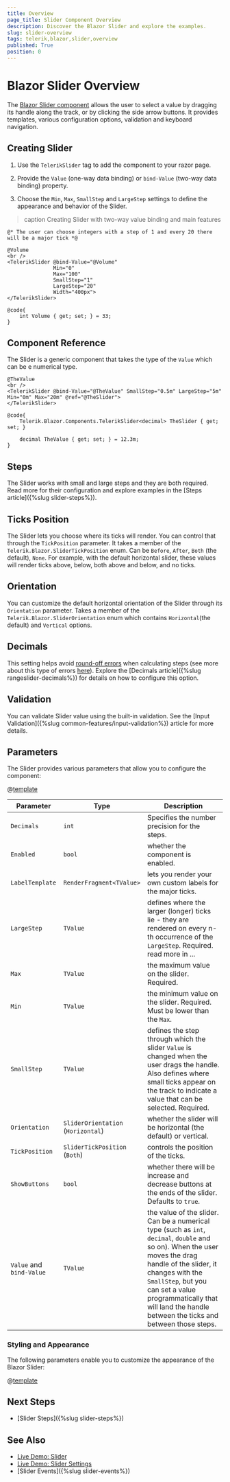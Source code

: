 ```yaml
---
title: Overview
page_title: Slider Component Overview
description: Discover the Blazor Slider and explore the examples.
slug: slider-overview
tags: telerik,blazor,slider,overview
published: True
position: 0
---
```


# Blazor Slider Overview

The <a href="https://www.telerik.com/blazor-ui/slider" target="_blank">Blazor Slider component</a> allows the user to select a value by dragging its handle along the track, or by clicking the side arrow buttons. It provides templates, various configuration options, validation and keyboard navigation.

## Creating Slider

1. Use the `TelerikSlider` tag to add the component to your razor page.

1. Provide the `Value` (one-way data binding) or `bind-Value` (two-way data binding) property.

1. Choose the `Min`, `Max`, `SmallStep` and `LargeStep` settings to define the appearance and behavior of the Slider.


>caption Creating Slider with two-way value binding and main features

````CSHTML
@* The user can choose integers with a step of 1 and every 20 there will be a major tick *@

@Volume
<br />
<TelerikSlider @bind-Value="@Volume"
               Min="0"
               Max="100"
               SmallStep="1"
               LargeStep="20"
               Width="400px">
</TelerikSlider>

@code{
    int Volume { get; set; } = 33;
}
````

## Component Reference

The Slider is a generic component that takes the type of the `Value` which can be e numerical type.

````CSHTML
@TheValue
<br />
<TelerikSlider @bind-Value="@TheValue" SmallStep="0.5m" LargeStep="5m" Min="0m" Max="20m" @ref="@TheSlider">
</TelerikSlider>

@code{
    Telerik.Blazor.Components.TelerikSlider<decimal> TheSlider { get; set; }

    decimal TheValue { get; set; } = 12.3m;
}
````

## Steps

The Slider works with small and large steps and they are both required. Read more for their configuration and explore examples in the [Steps article]({%slug slider-steps%}).

## Ticks Position

The Slider lets you choose where its ticks will render. You can control that through the `TickPosition` parameter. It takes a member of the `Telerik.Blazor.SliderTickPosition` enum. Can be `Before`, `After`, `Both` (the default), `None`. For example, with the default horizontal slider, these values will render ticks above, below, both above and below, and no ticks.

## Orientation

You can customize the default horizontal orientation of the Slider through its `Orientation` parameter. Takes a member of the `Telerik.Blazor.SliderOrientation` enum which contains `Horizontal`(the default) and `Vertical` options.

## Decimals

This setting helps avoid [round-off errors](https://en.wikipedia.org/wiki/Round-off_error) when calculating steps (see more about this type of errors [here](https://en.wikipedia.org/wiki/Floating-point_arithmetic#Accuracy_problems)). Explore the [Decimals article]({%slug rangeslider-decimals%}) for details on how to configure this option.

## Validation

You can validate Slider value using the built-in validation. See the [Input Validation]({%slug common-features/input-validation%}) article for more details.

## Parameters

The Slider provides various parameters that allow you to configure the component:

@[template](/_contentTemplates/common/parameters-table-styles.md#table-layout)

| Parameter    | Type  | Description |
| ----------- | ----------- | -------|
| `Decimals` | `int` | Specifies the number precision for the steps.
| `Enabled` | `bool` | whether the component is enabled.
| `LabelTemplate` | `RenderFragment<TValue>` | lets you render your own custom labels for the major ticks.
| `LargeStep` | `TValue` | defines where the larger (longer) ticks lie - they are rendered on every n-th occurrence of the `LargeStep`. Required. read more in ...
| `Max` | `TValue` | the maximum value on the slider. Required.
| `Min` | `TValue` | the minimum value on the slider. Required. Must be lower than the `Max`.
| `SmallStep` | `TValue` | defines the step through which the slider `Value` is changed when the user drags the handle. Also defines where small ticks appear on the track to indicate a value that can be selected. Required.
| `Orientation` | `SliderOrientation` <br/> (`Horizontal`) | whether the slider will be horizontal (the default) or vertical.
| `TickPosition` | `SliderTickPosition` <br/> (`Both`) | controls the position of the ticks.
| `ShowButtons` | `bool` | whether there will be increase and decrease buttons at the ends of the slider. Defaults to `true`.
|`Value` and `bind-Value`| `TValue` | the value of the slider. Can be a numerical type (such as `int`, `decimal`, `double` and so on). When the user moves the drag handle of the slider, it changes with the `SmallStep`, but you can set a value programmatically that will land the handle between the ticks and between those steps.

### Styling and Appearance

The following parameters enable you to customize the appearance of the Blazor Slider:

@[template](/_contentTemplates/slider/common.md#styling-features)


## Next Steps

* [Slider Steps]({%slug slider-steps%})

## See Also

* [Live Demo: Slider](https://demos.telerik.com/blazor-ui/slider/overview)
* [Live Demo: Slider Settings](https://demos.telerik.com/blazor-ui/slider/customization)
* [Slider Events]({%slug slider-events%})

